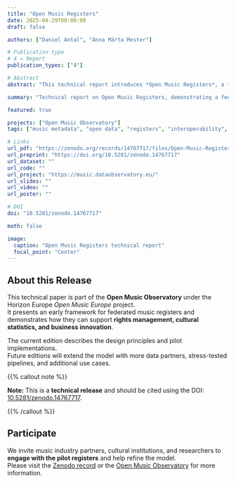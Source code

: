 ```yaml
---
title: "Open Music Registers"
date: 2025-04-29T00:00:00  
draft: false

authors: ["Daniel Antal", "Anna Márta Mester"]

# Publication type
# 4 = Report
publication_types: ["4"]

# Abstract
abstract: "This technical report introduces *Open Music Registers*, a federated, standards-based infrastructure for harmonising music-related registers—covering creators, publishers, performers, works, recordings, and venues—into a semantically interoperable dataspace. Building on the Horizon Europe Open Music Europe project, the report shows how Wikibase, persistent identifiers (ISNI, ISRC, ISWC, OpenCorporates), and European data governance frameworks can reduce duplication, improve metadata quality, and enable reuse across rights management, statistics, cultural policy, and research. Pilot implementations such as the Slovak Music Economy Register and the SKCMDb demonstrate how open, multi-purpose registers can connect public, private, and informal sector data for cultural and economic measurement."

summary: "Technical report on Open Music Registers, demonstrating a federated infrastructure for harmonising music-related registers into an interoperable dataspace."

featured: true

projects: ["Open Music Observatory"]
tags: ["music metadata", "open data", "registers", "interoperability", "Europe", "Open Music Europe"]

# Links
url_pdf: "https://zenodo.org/records/14767717/files/Open-Music-Registers--Economy---Business.pdf?download=1"   
url_preprint: "https://doi.org/10.5281/zenodo.14767717"
url_dataset: ""
url_code: ""
url_project: "https://music.dataobservatory.eu/"
url_slides: ""
url_video: ""
url_poster: ""

# DOI
doi: "10.5281/zenodo.14767717"

math: false

image:
  caption: "Open Music Registers technical report"
  focal_point: "Center"
---
```


## About this Release

This technical paper is part of the **Open Music Observatory** under the Horizon Europe *Open Music Europe* project.  
It presents an early framework for federated music registers and demonstrates how they can support **rights management, cultural statistics, and business innovation**.  

The current edition describes the design principles and pilot implementations.  
Future editions will extend the model with more data partners, stress-tested pipelines, and additional use cases.  

{{% callout note %}}

**Note:** This is a **technical release** and should be cited using the DOI: [10.5281/zenodo.14767717](https://doi.org/10.5281/zenodo.14767717).  

{{% /callout %}}

## Participate

We invite music industry partners, cultural institutions, and researchers to **engage with the pilot registers** and help refine the model.  
Please visit the [Zenodo record](https://doi.org/10.5281/zenodo.14767717) or the [Open Music Observatory](https://music.dataobservatory.eu/) for more information.  

